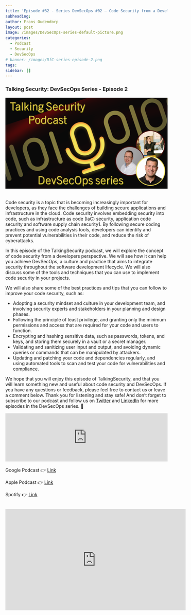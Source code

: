 ```yaml
---
title: 'Episode #32 - Series DevSecOps #02 – Code Security from a Developers perspective'
subheading: 
author: Frans Oudendorp
layout: post
image: /images/DevSecOps-series-default-picture.png
categories:
  - Podcast
  - Security
  - DevSecOps
# banner: /images/DfC-series-episode-2.png
tags: 
sidebar: []
---
```


### Talking Security: DevSecOps Series - Episode 2

<div>
  <img width="600" src="/images/DevSecOps-series-default-picture.png" >
</div> <br>

Code security is a topic that is becoming increasingly important for developers, as they face the challenges of building secure applications and infrastructure in the cloud. Code security involves embedding security into code, such as infrastructure as code (IaC) security, application code security and software supply chain security1. By following secure coding practices and using code analysis tools, developers can identify and prevent potential vulnerabilities in their code, and reduce the risk of cyberattacks.

In this episode of the TalkingSecurity podcast, we will explore the concept of code security from a developers perspective. We will see how it can help you achieve DevSecOps, a culture and practice that aims to integrate security throughout the software development lifecycle. We will also discuss some of the tools and techniques that you can use to implement code security in your projects.

We will also share some of the best practices and tips that you can follow to improve your code security, such as:
* Adopting a security mindset and culture in your development team, and involving security experts and stakeholders in your planning and design phases.
* Following the principle of least privilege, and granting only the minimum permissions and access that are required for your code and users to function.
* Encrypting and hashing sensitive data, such as passwords, tokens, and keys, and storing them securely in a vault or a secret manager.
* Validating and sanitizing user input and output, and avoiding dynamic queries or commands that can be manipulated by attackers.
* Updating and patching your code and dependencies regularly, and using automated tools to scan and test your code for vulnerabilities and compliance.

We hope that you will enjoy this episode of TalkingSecurity, and that you will learn something new and useful about code security and DevSecOps. If you have any questions or feedback, please feel free to contact us or leave a comment below. Thank you for listening and stay safe! And don’t forget to subscribe to our podcast and follow us on [Twitter][twitter] and [LinkedIn][linkedin] for more episodes in the DevSecOps series. 👋


<iframe src="https://player.rss.com/talking-security/1265580?theme=dark" style="width: 100%" title="Talking Security - for news about items related to Microsoft Security" frameborder="0" allow="accelerometer; autoplay; clipboard-write; encrypted-media; gyroscope; picture-in-picture" allowfullscreen><a href="https://rss.com/podcasts/talking-security/1265580/">#32- DevSecOps series - Code security from a developer perspective</a></iframe>
<br>

Google Podcast 👉 [Link][google-podcast]

Apple Podcast 👉 [Link][apple-podcast]

Spotify 👉 [Link][spotify]

<br>
<center>
<iframe width="560" height="315" src="https://www.youtube.com/embed/PMk9dN63rM8?si=uQxUCxNCU14r6icn" title="YouTube video player" frameborder="0" allow="accelerometer; autoplay; clipboard-write; encrypted-media; gyroscope; picture-in-picture; web-share" allowfullscreen></iframe>
</center>
<br>





[spotify]: https://open.spotify.com/episode/4CTP3XRFfph5GgSlQcaUmC
[apple-podcast]: https://podcasts.apple.com/us/podcast/32-devsecops-series-code-security-from-a-developer/id1653147812?i=1000638544795
[google-podcast]: https://podcasts.google.com/feed/aHR0cHM6Ly9tZWRpYS5yc3MuY29tL3RhbGtpbmctc2VjdXJpdHkvZmVlZC54bWw/episode/N2IzNjJjYTktZWEzZi00YWUwLWI2NmUtMmUyZGI5MjdiN2Mw?sa=X&ved=0CAUQkfYCahcKEwi47-KM6Y6DAxUAAAAAHQAAAAAQAg
[twitter]: https://twitter.com/SecurityTalking
[linkedin]: https://www.linkedin.com/company/talkingsecurity-podcast
[youtube]: https://www.youtube.com/@TalkingSecurity
[linkedin-frans]: https://www.linkedin.com/in/fransoudendorp/
[linkedin-pouyan]: https://www.linkedin.com/in/pkhabazi/
[linkedin-sander]: https://www.linkedin.com/in/stenbrinke/

